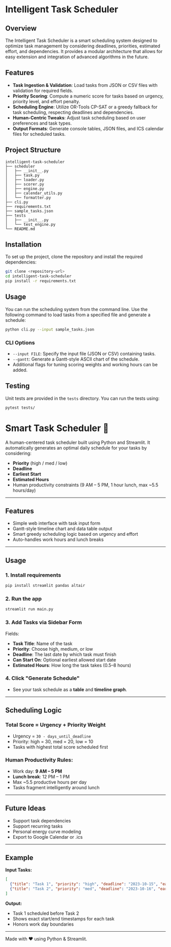 # Intelligent Task Scheduler

## Overview
The Intelligent Task Scheduler is a smart scheduling system designed to optimize task management by considering deadlines, priorities, estimated effort, and dependencies. It provides a modular architecture that allows for easy extension and integration of advanced algorithms in the future.

## Features
- **Task Ingestion & Validation**: Load tasks from JSON or CSV files with validation for required fields.
- **Priority Scoring**: Compute a numeric score for tasks based on urgency, priority level, and effort penalty.
- **Scheduling Engine**: Utilize OR-Tools CP-SAT or a greedy fallback for task scheduling, respecting deadlines and dependencies.
- **Human-Centric Tweaks**: Adjust task scheduling based on user preferences and task types.
- **Output Formats**: Generate console tables, JSON files, and ICS calendar files for scheduled tasks.

## Project Structure
```
intelligent-task-scheduler
├── scheduler
│   ├── __init__.py
│   ├── task.py
│   ├── loader.py
│   ├── scorer.py
│   ├── engine.py
│   ├── calendar_utils.py
│   └── formatter.py
├── cli.py
├── requirements.txt
├── sample_tasks.json
├── tests
│   ├── __init__.py
│   └── test_engine.py
└── README.md
```

## Installation
To set up the project, clone the repository and install the required dependencies:

```bash
git clone <repository-url>
cd intelligent-task-scheduler
pip install -r requirements.txt
```

## Usage
You can run the scheduling system from the command line. Use the following command to load tasks from a specified file and generate a schedule:

```bash
python cli.py --input sample_tasks.json
```

### CLI Options
- `--input FILE`: Specify the input file (JSON or CSV) containing tasks.
- `--gantt`: Generate a Gantt-style ASCII chart of the schedule.
- Additional flags for tuning scoring weights and working hours can be added.

## Testing
Unit tests are provided in the `tests` directory. You can run the tests using:

```bash
pytest tests/
```
# Smart Task Scheduler 🧠

A human-centered task scheduler built using Python and Streamlit. It automatically generates an optimal daily schedule for your tasks by considering:

* **Priority** (high / med / low)
* **Deadline**
* **Earliest Start**
* **Estimated Hours**
* Human productivity constraints (9 AM – 5 PM, 1 hour lunch, max \~5.5 hours/day)

---

## Features

* Simple web interface with task input form
* Gantt-style timeline chart and data table output
* Smart greedy scheduling logic based on urgency and effort
* Auto-handles work hours and lunch breaks

---

## Usage

### 1. Install requirements

```bash
pip install streamlit pandas altair
```

### 2. Run the app

```bash
streamlit run main.py
```

### 3. Add Tasks via Sidebar Form

Fields:

* **Task Title**: Name of the task
* **Priority**: Choose high, medium, or low
* **Deadline**: The last date by which task must finish
* **Can Start On**: Optional earliest allowed start date
* **Estimated Hours**: How long the task takes (0.5–8 hours)

### 4. Click "Generate Schedule"

* See your task schedule as a **table** and **timeline graph**.

---

## Scheduling Logic

### Total Score = Urgency + Priority Weight

* Urgency = `30 - days_until_deadline`
* Priority: high = 30, med = 20, low = 10
* Tasks with highest total score scheduled first

### Human Productivity Rules:

* Work day: **9 AM – 5 PM**
* **Lunch break**: 12 PM – 1 PM
* Max \~5.5 productive hours per day
* Tasks fragment intelligently around lunch

---

## Future Ideas

* Support task dependencies
* Support recurring tasks
* Personal energy curve modeling
* Export to Google Calendar or .ics

---

## Example

**Input Tasks:**

```json
[
  {"title": "Task 1", "priority": "high", "deadline": "2023-10-15", "earliest_start": "2023-10-14", "estimated_hours": 2.5},
  {"title": "Task 2", "priority": "med", "deadline": "2023-10-16", "earliest_start": "2023-10-15", "estimated_hours": 1.0}
]
```

**Output:**

* Task 1 scheduled before Task 2
* Shows exact start/end timestamps for each task
* Honors work day boundaries

---

Made with ❤️ using Python & Streamlit.
